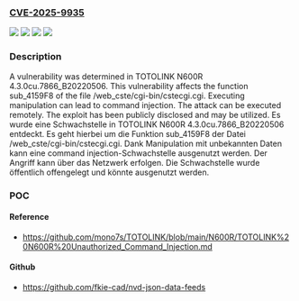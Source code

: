 ### [CVE-2025-9935](https://cve.mitre.org/cgi-bin/cvename.cgi?name=CVE-2025-9935)
![](https://img.shields.io/static/v1?label=Product&message=N600R&color=blue)
![](https://img.shields.io/static/v1?label=Version&message=4.3.0cu.7866_B20220506%20&color=brightgreen)
![](https://img.shields.io/static/v1?label=Vulnerability&message=Command%20Injection&color=brightgreen)
![](https://img.shields.io/static/v1?label=Vulnerability&message=Injection&color=brightgreen)

### Description

A vulnerability was determined in TOTOLINK N600R 4.3.0cu.7866_B20220506. This vulnerability affects the function sub_4159F8 of the file /web_cste/cgi-bin/cstecgi.cgi. Executing manipulation can lead to command injection. The attack can be executed remotely. The exploit has been publicly disclosed and may be utilized.
Es wurde eine Schwachstelle in TOTOLINK N600R 4.3.0cu.7866_B20220506 entdeckt. Es geht hierbei um die Funktion sub_4159F8 der Datei /web_cste/cgi-bin/cstecgi.cgi. Dank Manipulation mit unbekannten Daten kann eine command injection-Schwachstelle ausgenutzt werden. Der Angriff kann über das Netzwerk erfolgen. Die Schwachstelle wurde öffentlich offengelegt und könnte ausgenutzt werden.

### POC

#### Reference
- https://github.com/mono7s/TOTOLINK/blob/main/N600R/TOTOLINK%20N600R%20Unauthorized_Command_Injection.md

#### Github
- https://github.com/fkie-cad/nvd-json-data-feeds


